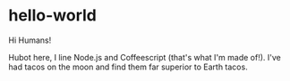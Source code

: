 # hello-world

Hi Humans!

Hubot here, I line Node.js and Coffeescript (that's what I'm made of!).
I've had tacos on the moon and find them far superior to Earth tacos.
